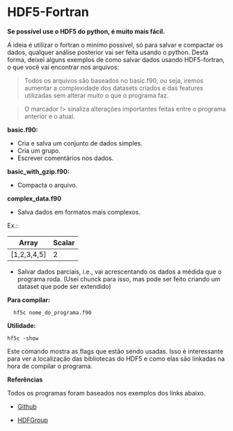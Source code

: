 # HDF5-Fortran

  **Se possível use o HDF5 do python, é muito mais fácil.**

  A ideia é utilizar o fortran o minímo possível, só para salvar e compactar os dados, qualquer
análise posterior vai ser feita usando o python. Desta forma, deixei alguns exemplos de como
salvar dados usando HDF5-fortran, o que você vai encontrar nos arquivos:

> Todos os arquivos são baseados no basic.f90, ou seja, iremos aumentar a complexidade
> dos datasets criados e das features utilizadas sem alterar muito o que o programa faz.

  > O marcador !> sinaliza alterações importantes feitas entre o programa anterior e o atual.

**basic.f90:**

- Cria e salva um conjunto de dados simples.
- Cria um grupo.
- Escrever comentários nos dados.

**basic_with_gzip.f90:**

- Compacta o arquivo.

**complex_data.f90**

- Salva dados em formatos mais complexos.

Ex.:

| Array  | Scalar |
| ------------- | ------------- |
| [1,2,3,4,5]  | 2 |

- Salvar dados parciais, i.e., vai acrescentando os dados a médida que o programa roda.
(Usei chunck para isso, mas pode ser feito criando um dataset que pode ser extendido)

 **Para compilar:**

```
  hf5c nome_do_programa.f90
```

 **Utilidade:**

```
hf5c -show
```

 Este comando mostra as flags que estão sendo usadas. Isso é interessante para
ver a localização das bibliotecas do HDF5 e como elas são linkadas na hora de compilar o programa. 

**Referências**

  Todos os programas foram baseados nos exemplos dos links abaixo.

- [Github](https://github.com/mokus0/hdf5/tree/master/fortran/examples)

- [HDFGroup](https://support.hdfgroup.org/HDF5/examples/api-fortran.html)
